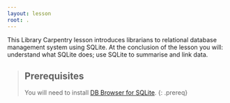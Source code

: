 ```yaml
---
layout: lesson
root: .
---
```

This Library Carpentry lesson introduces librarians to relational database management system using SQLite. At the conclusion of the lesson you will: understand what SQLite does; use SQLite to summarise and link data.

> ## Prerequisites
>
> You will need to install [DB Browser for SQLite](http://sqlitebrowser.org).
{: .prereq}

